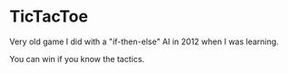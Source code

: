 # TicTacToe
Very old game I did with a "if-then-else" AI in 2012 when I was learning.

You can win if you know the tactics.

